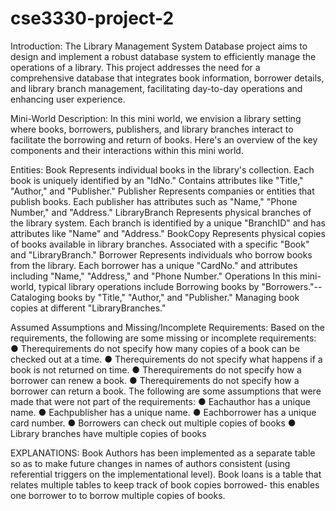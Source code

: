 # cse3330-project-2

Introduction:
 The Library Management System Database project aims to design and implement a robust
 database system to efficiently manage the operations of a library. This project addresses the
 need for a comprehensive database that integrates book information, borrower details, and
 library branch management, facilitating day-to-day operations and enhancing user
 experience.
 
 Mini-World Description:
 In this mini world, we envision a library setting where books, borrowers, publishers, and
 library branches interact to facilitate the borrowing and return of books. Here's an overview of
 the key components and their interactions within this mini world.
 
 Entities:
 Book
 Represents individual books in the library's collection.
 Each book is uniquely identified by an "IdNo."
 Contains attributes like "Title," "Author," and "Publisher."
 Publisher
 Represents companies or entities that publish books.
 Each publisher has attributes such as "Name," "Phone Number," and "Address."
 LibraryBranch
 Represents physical branches of the library system.
 Each branch is identified by a unique "BranchID" and has attributes like "Name" and
 "Address."
 BookCopy
 Represents physical copies of books available in library branches.
 Associated with a specific "Book" and "LibraryBranch."
 Borrower
 Represents individuals who borrow books from the library.
 Each borrower has a unique "CardNo." and attributes including "Name," "Address," and
 "Phone Number."
 Operations
 In this mini-world, typical library operations include
Borrowing books by "Borrowers."--
 Cataloging books by "Title," "Author," and "Publisher."
 Managing book copies at different "LibraryBranches."
 

Assumed Assumptions and Missing/Incomplete Requirements:
 Based on the requirements, the following are some missing or incomplete requirements:
 ● Therequirements do not specify how many copies of a book can be checked out at a
 time.
 ● Therequirements do not specify what happens if a book is not returned on time.
 ● Therequirements do not specify how a borrower can renew a book.
 ● Therequirements do not specify how a borrower can return a book.
 The following are some assumptions that were made that were not part of the requirements:
 ● Eachauthor has a unique name.
 ● Eachpublisher has a unique name.
 ● Eachborrower has a unique card number.
 ● Borrowers can check out multiple copies of books
 ● Library branches have multiple copies of books

EXPLANATIONS:
 Book Authors has been implemented as a separate table so as to make future changes in
 names of authors consistent (using referential triggers on the implementational level).
 Book loans is a table that relates multiple tables to keep track of book copies borrowed- this
 enables one borrower to to borrow multiple copies of books.

